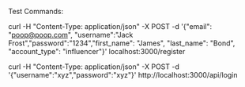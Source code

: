 Test Commands:

curl -H "Content-Type: application/json" -X POST -d '{"email": "poop@poop.com", "username":"Jack Frost","password":"1234","first_name": "James", "last_name": "Bond", "account_type": "influencer"}' localhost:3000/register

curl -H "Content-Type: application/json" -X POST -d '{"username":"xyz","password":"xyz"}' http://localhost:3000/api/login
